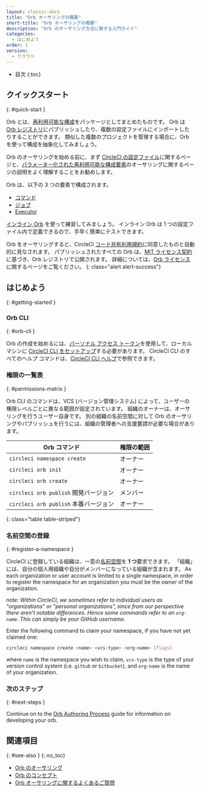 ```yaml
---
layout: classic-docs
title: "Orb オーサリングの概要"
short-title: "Orb オーサリングの概要"
description: "Orb のオーサリング方法に関する入門ガイド"
categories:
  - はじめよう
order: 1
version:
  - クラウド
---
```


* 目次
{:toc}

## クイックスタート
{: #quick-start }

Orb とは、[再利用可能な構成]({{site.baseurl}}/2.0/orb-concepts/#orb-configuration-elements)をパッケージとしてまとめたものです。 Orb は [Orb レジストリ](https://circleci.com/developer/orbs)にパブリッシュしたり、複数の設定ファイルにインポートしたりすることができます。 類似した複数のプロジェクトを管理する場合に、Orb を使って構成を抽象化してみましょう。

Orb のオーサリングを始める前に、まず [CircleCI の設定ファイル]({{site.baseurl}}/2.0/config-intro/)に関するページと、[パラメーター化された再利用可能な構成要素]({{site.baseurl}}/2.0/reusing-config/)のオーサリングに関するページの説明をよく理解することをお勧めします。

Orb は、以下の 3 つの要素で構成されます。

* [コマンド]({{site.baseurl}}/ja/2.0/orb-concepts/#commands)
* [ジョブ]({{site.baseurl}}/ja/2.0/orb-concepts/#executors)
* [Executor]({{site.baseurl}}/ja/2.0/orb-concepts/#jobs)

[インライン Orb]({{site.baseurl}}/2.0/reusing-config/#writing-inline-orbs) を使って練習してみましょう。 インライン Orb は 1 つの設定ファイル内で定義できるので、手早く簡単にテストできます。

Orb をオーサリングすると、CircleCI [コード共有利用規約](https://circleci.com/legal/code-sharing-terms/)に同意したものと自動的に見なされます。 パブリッシュされたすべての Orb は、[MIT ライセンス契約](https://opensource.org/licenses/MIT)に基づき、Orb レジストリで公開されます。 詳細については、[Orb ライセンス](https://circleci.com/developer/orbs/licensing)に関するページをご覧ください。
{: class="alert alert-success"}

## はじめよう
{: #getting-started }

### Orb CLI
{: #orb-cli }

Orb の作成を始めるには、[パーソナル アクセス トークン](https://app.circleci.com/settings/user/tokens)を使用して、ローカル マシンに [CircleCI CLI をセットアップ]({{site.baseurl}}/2.0/local-cli/#installation)する必要があります。 CircleCI CLI のすべてのヘルプ コマンドは、[CircleCI CLI ヘルプ](https://circleci-public.github.io/circleci-cli/circleci_orb.html)で参照できます。

### 権限の一覧表
{: #permissions-matrix }

Orb CLI のコマンドは、VCS (バージョン管理システム) によって、ユーザーの権限レベルごとに異なる範囲が設定されています。 組織のオーナーは、オーサリングを行うユーザー自身です。 別の組織の名前空間に対して Orb のオーサリングやパブリッシュを行うには、組織の管理者への支援要請が必要な場合があります。

| Orb コマンド                       | 権限の範囲 |
| ------------------------------ | ----- |
| `circleci namespace create`    | オーナー  |
| `circleci orb init`            | オーナー  |
| `circleci orb create`          | オーナー  |
| `circleci orb publish` 開発バージョン | メンバー  |
| `circleci orb publish` 本番バージョン | オーナー  |
{: class="table table-striped"}

### 名前空間の登録
{: #register-a-namespace }

CircleCI に登録している組織は、一意の[名前空間]({{site.baseurl}}/2.0/orb-concepts/#namespaces)を **1 つ**要求できます。 「組織」には、自分の個人用組織や自分がメンバーになっている組織が含まれます。 As each organization or user account is limited to a single namespace, in order to register the namespace for an organization you must be the _owner_ of the organization.

_note: Within CircleCI, we sometimes refer to individual users as "organizations" or "personal organizations", since from our perspective there aren't notable differences. Hence some commands refer to an `org-name`. This can simply be your GitHub username._

Enter the following command to claim your namespace, if you have not yet claimed one:
```sh
circleci namespace create <name> <vcs-type> <org-name> [flags]
```

where `name` is the namespace you wish to claim, `vcs-type` is the type of your version control system (i.e. `github` or `bitbucket`), and `org-name` is the name of your organization.

### 次のステップ
{: #next-steps }

Continue on to the  [Orb Authoring Process]({{site.baseurl}}/2.0/orb-author/) guide for information on developing your orb.


## 関連項目
{: #see-also }
{:.no_toc}

- [Orb のオーサリング]({{site.baseurl}}/ja/2.0/orb-author/)
- [Orb のコンセプト]({{site.baseurl}}/ja/2.0/orb-concepts/)
- [Orb オーサリングに関するよくあるご質問]({{site.baseurl}}/ja/2.0/orb-author-faq/)
